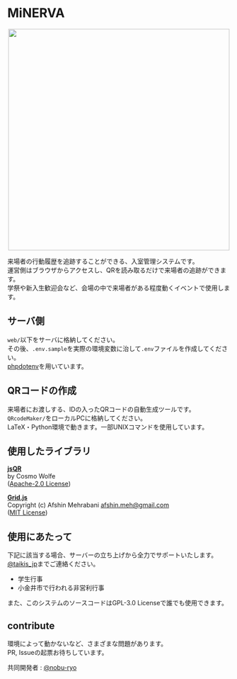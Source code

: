 # MiNERVA

<div align="center">
<img src="https://user-images.githubusercontent.com/60678028/144098618-e6d5ad57-76b2-4993-8f4c-9ca6fdadea67.png" width="500px">
</div>
  
来場者の行動履歴を追跡することができる、入室管理システムです。  
運営側はブラウザからアクセスし、QRを読み取るだけで来場者の追跡ができます。  
学祭や新入生歓迎会など、会場の中で来場者がある程度動くイベントで使用します。

## サーバ側

`web/`以下をサーバに格納してください。  
その後、`.env.sample`を実際の環境変数に治して`.env`ファイルを作成してください。  
[phpdotenv](https://github.com/vlucas/phpdotenv)を用いています。  

## QRコードの作成

来場者にお渡しする、IDの入ったQRコードの自動生成ツールです。  
`QRcodeMaker/`をローカルPCに格納してください。  
LaTeX・Python環境で動きます。一部UNIXコマンドを使用しています。


## 使用したライブラリ

[**jsQR**](https://github.com/cozmo/jsQR)  
by Cosmo Wolfe  
([Apache-2.0 License](https://github.com/cozmo/jsQR/blob/master/LICENSE))

[**Grid.js**](https://github.com/grid-js/gridjs)  
Copyright (c) Afshin Mehrabani afshin.meh@gmail.com  
([MIT License](https://github.com/grid-js/gridjs/blob/master/LICENSE))

## 使用にあたって

下記に該当する場合、サーバーの立ち上げから全力でサポートいたします。[@taikis_jp](https://twitter.com/taikis_jp)までご連絡ください。  
- 学生行事
- 小金井市で行われる非営利行事

また、このシステムのソースコードはGPL-3.0 Licenseで誰でも使用できます。  

## contribute

環境によって動かないなど、さまざまな問題があります。   
PR, Issueの起票お待ちしています。  

共同開発者 : [@nobu-ryo](https://github.com/nobu-ryo)
